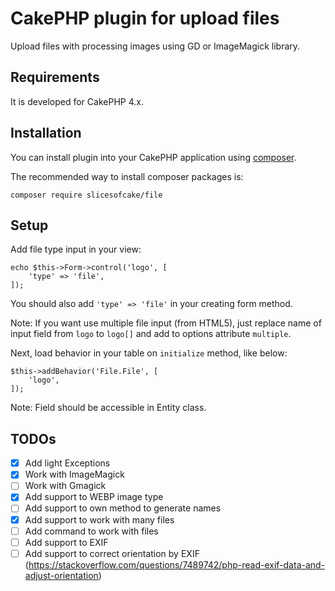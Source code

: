 # CakePHP plugin for upload files

Upload files with processing images using GD or ImageMagick library.

## Requirements

It is developed for CakePHP 4.x.

## Installation

You can install plugin into your CakePHP application using [composer](http://getcomposer.org).

The recommended way to install composer packages is:

```
composer require slicesofcake/file
```

## Setup

Add file type input in your view:

```
echo $this->Form->control('logo', [
    'type' => 'file',
]);
```

You should also add `'type' => 'file'` in your creating form method.

Note: If you want use multiple file input (from HTML5), just replace name of input field from `logo` to `logo[]` and add to options attribute `multiple`. 

Next, load behavior in your table on `initialize` method, like below:

```
$this->addBehavior('File.File', [
    'logo',
]);
```
Note: Field should be accessible in Entity class.

## TODOs

- [x] Add light Exceptions
- [x] Work with ImageMagick
- [ ] Work with Gmagick
- [x] Add support to WEBP image type
- [ ] Add support to own method to generate names
- [x] Add support to work with many files
- [ ] Add command to work with files
- [ ] Add support to EXIF
- [ ] Add support to correct orientation by EXIF (https://stackoverflow.com/questions/7489742/php-read-exif-data-and-adjust-orientation)
